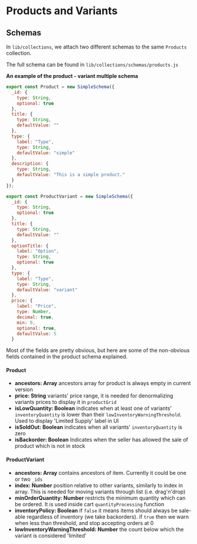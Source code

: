 # Products and Variants


## Schemas

In `lib/collections`, we attach two different schemas to the same `Products` collection.

The full schema can be found in `lib/collections/schemas/products.js`

**An example of the product - variant multiple schema**

```js
export const Product = new SimpleSchema({
  _id: {
    type: String,
    optional: true
  },
  title: {
    type: String,
    defaultValue: ""
  },
  type: {
    label: "Type",
    type: String,
    defaultValue: "simple"
  },
  description: {
    type: String,
    defaultValue: "This is a simple product."
  }
});

export const ProductVariant = new SimpleSchema({
  _id: {
    type: String,
    optional: true
  },
  title: {
    type: String,
    defaultValue: ""
  },
  optionTitle: {
    label: "Option",
    type: String,
    optional: true
  },
  type: {
    label: "Type",
    type: String,
    defaultValue: "variant"
  },
  price: {
    label: "Price",
    type: Number,
    decimal: true,
    min: 0,
    optional: true,
    defaultValue: 5
  }
```

Most of the fields are pretty obvious, but here are some of the non-obvious fields contained in the product schema explained.

#### Product
- **ancestors: Array** ancestors array for product is always empty in current version
- **price: String** variants' price range, it is needed for denormalizing variants prices to display it in `productGrid`
- **isLowQuantity: Boolean** indicates when at least one of variants' `inventoryQuantity` is lower than their `lowInventoryWarningThreshold`. Used to display 'Limited Supply' label in UI
- **isSoldOut: Boolean** indicates when all variants' `inventoryQuantity` is zero
- **isBackorder: Boolean** Indicates when the seller has allowed the sale of product which is not in stock

#### ProductVariant
- **ancestors: Array** contains ancestors of item. Currently it could be one or two `_ids`
- **index: Number** position relative to other variants, similarly to index in array. This is needed for moving variants through list (i.e. drag'n'drop)
- **minOrderQuantity: Number** restricts the minimum quantity which can be ordered. It is used inside cart `quantityProcessing` function
- **inventoryPolicy: Boolean** if `false` it means items should always be sale-able regardless of inventory (we take backorders). if `true` then we warn when less than threshold, and stop accepting orders at 0
- **lowInventoryWarningThreshold: Number** the count below which the variant is considered 'limited'